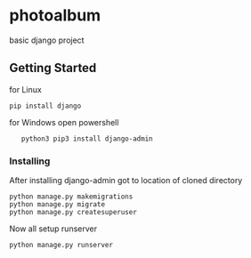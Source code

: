 # photoalbum
basic django project
## Getting Started
for Linux
```
pip install django
```
for Windows open powershell
```pip install django-admin
   python3 pip3 install django-admin
```
### Installing
After installing django-admin
got to location of cloned directory
```
python manage.py makemigrations
python manage.py migrate
python manage.py createsuperuser
```
Now all setup runserver
```
python manage.py runserver
```

